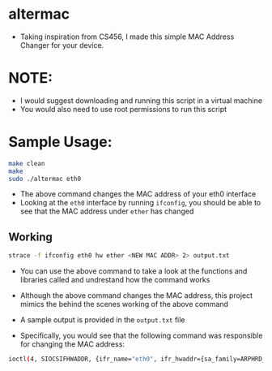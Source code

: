 # altermac
- Taking inspiration from CS456, I made this simple MAC Address Changer for your device.

# NOTE:
- I would suggest downloading and running this script in a virtual machine
- You would also need to use root permissions to run this script

# Sample Usage:
```bash
make clean
make
sudo ./altermac eth0
```
- The above command changes the MAC address of your eth0 interface
- Looking at the `eth0` interface by running `ifconfig`, you should be able to see that the MAC address under `ether` has changed

## Working

```bash
strace -f ifconfig eth0 hw ether <NEW MAC ADDR> 2> output.txt
```
- You can use the above command to take a look at the functions and libraries called and undrestand how the command works
- Although the above command changes the MAC address, this project mimics the behind the scenes working of the above command
- A sample output is provided in the `output.txt` file


- Specifically, you would see that the following command was responsible for changing the MAC address:
```bash
ioctl(4, SIOCSIFHWADDR, {ifr_name="eth0", ifr_hwaddr={sa_family=ARPHRD_ETHER, sa_data=<New-MAC>}}) = 0
```